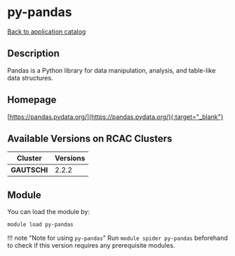 # py-pandas

[Back to application catalog](../app_catalog.md)

## Description

Pandas is a Python library for data manipulation, analysis, and table-like data structures.

## Homepage

[https://pandas.pydata.org/](https://pandas.pydata.org/){:target="_blank"}

## Available Versions on RCAC Clusters

|Cluster|Versions|
|---|---|
**GAUTSCHI**|2.2.2

## Module

You can load the module by:

```bash
module load py-pandas
```

!!! note "Note for using `py-pandas`"
    Run `module spider py-pandas` beforehand to check if this version requires any prerequisite modules.
